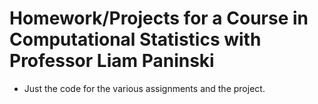 # Homework/Projects for a Course in Computational Statistics with Professor Liam Paninski
* Just the code for the various assignments and the project.
